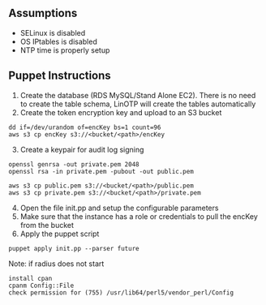 ## Assumptions
  - SELinux is disabled
  - OS IPtables is disabled
  - NTP time is properly setup
  

## Puppet Instructions
1. Create the database (RDS MySQL/Stand Alone EC2). There is no need to create the table schema, LinOTP will create the tables automatically
2. Create the token encryption key and upload to an S3 bucket
```
dd if=/dev/urandom of=encKey bs=1 count=96
aws s3 cp encKey s3://<bucket/<path>/encKey
```
3. Create a keypair for audit log signing
```
openssl genrsa -out private.pem 2048
openssl rsa -in private.pem -pubout -out public.pem

aws s3 cp public.pem s3://<bucket/<path>/public.pem
aws s3 cp private.pem s3://<bucket/<path>/private.pem
```
4. Open the file init.pp and setup the configurable parameters
5. Make sure that the instance has a role or credentials to pull the encKey from the bucket
6. Apply the puppet script
```
puppet apply init.pp --parser future
```


Note: if radius does not start
```
install cpan
cpanm Config::File
check permission for (755) /usr/lib64/perl5/vendor_perl/Config
```
